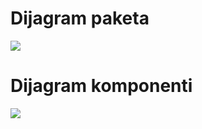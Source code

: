 # Dijagram paketa #
[![](https://bobotrans.googlecode.com/svn/Dijagram_Paketa.jpg)](http://code.google.com)

# Dijagram komponenti #

[![](https://bobotrans.googlecode.com/svn/Dijagram_Komponenti.jpg)](http://code.google.com)